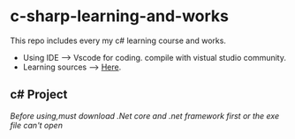 # c-sharp-learning-and-works
This repo includes every my c# learning course and works.  
- Using IDE --> Vscode for coding. compile with vistual studio community.  
- Learning sources --> [Here](https://www.youtube.com/watch?v=GhQdlIFylQ8&t=8055s&ab_channel=freeCodeCamp.org).
## c# Project
*Before using,must download .Net core and .net framework first or the exe file can't open*
